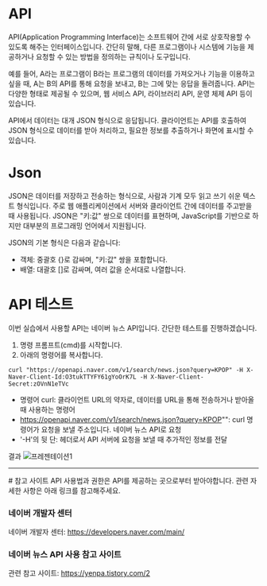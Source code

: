 # API
API(Application Programming Interface)는 소프트웨어 간에 서로 상호작용할 수 있도록 해주는 인터페이스입니다. 간단히 말해, 다른 프로그램이나 시스템에 기능을 제공하거나 요청할 수 있는 방법을 정의하는 규칙이나 도구입니다.

예를 들어, A라는 프로그램이 B라는 프로그램의 데이터를 가져오거나 기능을 이용하고 싶을 때, A는 B의 API를 통해 요청을 보내고, B는 그에 맞는 응답을 돌려줍니다. API는 다양한 형태로 제공될 수 있으며, 웹 서비스 API, 라이브러리 API, 운영 체제 API 등이 있습니다.

API에서 데이터는 대개 JSON 형식으로 응답됩니다. 클라이언트는 API를 호출하여 JSON 형식으로 데이터를 받아 처리하고, 필요한 정보를 추출하거나 화면에 표시할 수 있습니다.


# Json
JSON은 데이터를 저장하고 전송하는 형식으로, 사람과 기계 모두 읽고 쓰기 쉬운 텍스트 형식입니다. 주로 웹 애플리케이션에서 서버와 클라이언트 간에 데이터를 주고받을 때 사용됩니다. JSON은 "키:값" 쌍으로 데이터를 표현하며, JavaScript를 기반으로 하지만 대부분의 프로그래밍 언어에서 지원됩니다.

JSON의 기본 형식은 다음과 같습니다:
- 객체: 중괄호 {}로 감싸며, "키:값" 쌍을 포함합니다.
- 배열: 대괄호 []로 감싸며, 여러 값을 순서대로 나열합니다.

    
# API 테스트 
이번 실습에서 사용할 API는 네이버 뉴스 API입니다.
간단한 테스트를 진행하겠습니다.
1. 명령 프롬프트(cmd)를 시작합니다.
2. 아래의 명령어를 복사합니다.
```
curl "https://openapi.naver.com/v1/search/news.json?query=KPOP" -H X-Naver-Client-Id:O3tukTTYFY61gYoOrK7L -H X-Naver-Client-Secret:zOVnN1eTVc
```
* 명령어 curl: 클라이언트 URL의 약자로, 데이터를 URL을 통해 전송하거나 받아올 때 사용하는 명령어
* https://openapi.naver.com/v1/search/news.json?query=KPOP"": curl 명령어가 요청을 보낼 주소입니다. 네이버 뉴스 API로 요청
* '-H'의 뒷 단: 헤더로서 API 서버에 요청을 보낼 때 추가적인 정보를 전달

  
결과
![프레젠테이션1](https://github.com/user-attachments/assets/6c4aad4f-b209-4bd9-8267-aed4d068791d)


<hr/>
# 참고 사이트
API 사용법과 권한은 API를 제공하는 곳으로부터 받아야합니다. 관련 자세한 사항은 아래 링크를 참고해주세요.

### 네이버 개발자 센터
네이버 개발자 센터: <https://developers.naver.com/main/>

### 네이버 뉴스 API 사용 참고 사이트
관련 참고 사이트: <https://yenpa.tistory.com/2>
